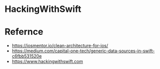 # HackingWithSwift

# Refernce
- https://iosmentor.io/clean-architecture-for-ios/
- https://medium.com/capital-one-tech/generic-data-sources-in-swift-c6fbb531520e
- https://www.hackingwithswift.com
